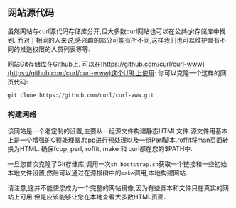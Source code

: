 
## 网站源代码

虽然网站与curl源代码存储库分开,但大多数curl网站也可以在公共git存储库中找到. 而对于相同的人来说,感兴趣的部分可能有所不同,这样我们也可以维护具有不同的推送权限的人员列表等等.

网站Git存储库在Github上. 可以在[https://github.com/curl/curl-www](https://github.com/curl/curl-www)这个URL上使用: 你可以克隆一个这样的网页代码:

```
git clone https://github.com/curl/curl-www.git
```

### 构建网络

该网站是一个老定制的设置,主要从一组源文件构建静态HTML文件.源文件用基本上是一个增强的C预处理器.[fcpp](https://daniel.haxx.se/projects/fcpp/)进行预处理以及一组Perl脚本.[roffit](https://daniel.haxx.se/projects/roffit/)将man页面转换为HTML. 确保fcpp, perl,
roffit, make 和 curl都在您的$PATH中.

一旦您首次克隆了Git存储库,调用一次`sh
bootstrap.sh`获取一个链接和一些初始本地文件设置,然后可以通过在源根树中的`make`调用,本地构建网站.

请注意,这并不能使您成为一个完整的网站镜像,因为有些脚本和文件只在真实的网站上可用,但是应该能够让您在本地查看大多数HTML页面.
